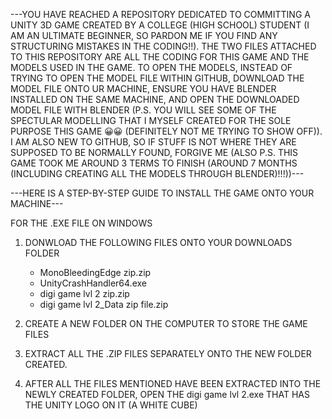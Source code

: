 ---YOU HAVE REACHED A REPOSITORY DEDICATED TO COMMITTING A UNITY 3D GAME CREATED BY A COLLEGE (HIGH SCHOOL) STUDENT (I AM AN ULTIMATE BEGINNER, SO PARDON ME IF YOU FIND ANY STRUCTURING MISTAKES IN THE CODING!!). THE TWO FILES ATTACHED TO THIS REPOSITORY ARE ALL THE CODING FOR THIS GAME AND THE MODELS USED IN THE GAME. TO OPEN THE MODELS, INSTEAD OF TRYING TO OPEN THE MODEL FILE WITHIN GITHUB, DOWNLOAD THE MODEL FILE ONTO UR MACHINE, ENSURE YOU HAVE BLENDER INSTALLED ON THE SAME MACHINE, AND OPEN THE DOWNLOADED MODEL FILE WITH BLENDER (P.S. YOU WILL SEE SOME OF THE SPECTULAR MODELLING THAT I MYSELF CREATED FOR THE SOLE PURPOSE THIS GAME 😀😀 (DEFINITELY NOT ME TRYING TO SHOW OFF)). I AM ALSO NEW TO GITHUB, SO IF STUFF IS NOT WHERE THEY ARE SUPPOSED TO BE NORMALLY FOUND, FORGIVE ME (ALSO P.S. THIS GAME TOOK ME AROUND 3 TERMS TO FINISH (AROUND 7 MONTHS (INCLUDING CREATING ALL THE MODELS THROUGH BLENDER)!!!))---

---HERE IS A STEP-BY-STEP GUIDE TO INSTALL THE GAME ONTO YOUR MACHINE---

FOR THE .EXE FILE ON WINDOWS

  1. DONWLOAD THE FOLLOWING FILES ONTO YOUR DOWNLOADS FOLDER

      - MonoBleedingEdge zip.zip
      - UnityCrashHandler64.exe
      - digi game lvl 2 zip.zip
      - digi game lvl 2_Data zip file.zip

  2. CREATE A NEW FOLDER ON THE COMPUTER TO STORE THE GAME FILES

  3. EXTRACT ALL THE .ZIP FILES SEPARATELY ONTO THE NEW FOLDER CREATED.

  4. AFTER ALL THE FILES MENTIONED HAVE BEEN EXTRACTED INTO THE NEWLY CREATED FOLDER, OPEN THE digi game lvl 2.exe THAT HAS THE UNITY LOGO ON IT (A WHITE CUBE)
